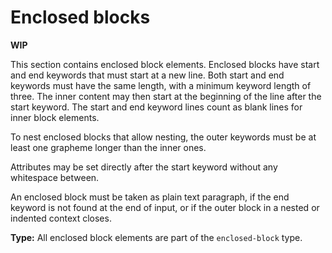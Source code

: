 # Enclosed blocks

**WIP**

This section contains enclosed block elements.
Enclosed blocks have start and end keywords that must start at a new line.
Both start and end keywords must have the same length, with a minimum keyword length of three. 
The inner content may then start at the beginning of the line after the start keyword. The start and end keyword lines count as blank lines for inner block elements.

To nest enclosed blocks that allow nesting, the outer keywords must be at least one grapheme longer than the inner ones.

Attributes may be set directly after the start keyword without any whitespace between.

An enclosed block must be taken as plain text paragraph, if the end keyword is not found at the end of input, or if the outer block in a nested or indented context closes.

**Type:** All enclosed block elements are part of the `enclosed-block` type.
